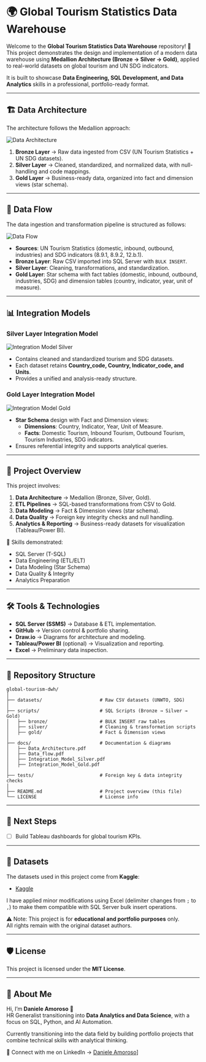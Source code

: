 # 🌍 Global Tourism Statistics Data Warehouse

Welcome to the **Global Tourism Statistics Data Warehouse** repository! 🚀  
This project demonstrates the design and implementation of a modern data warehouse using **Medallion Architecture (Bronze → Silver → Gold)**, applied to real-world datasets on global tourism and UN SDG indicators.  

It is built to showcase **Data Engineering, SQL Development, and Data Analytics** skills in a professional, portfolio-ready format.  

---

## 🏗️ Data Architecture

The architecture follows the Medallion approach:  

![Data Architecture](docs/Data_Architecture.png)  

1. **Bronze Layer** → Raw data ingested from CSV (UN Tourism Statistics + UN SDG datasets).  
2. **Silver Layer** → Cleaned, standardized, and normalized data, with null-handling and code mappings.  
3. **Gold Layer** → Business-ready data, organized into fact and dimension views (star schema).  

---

## 🔄 Data Flow

The data ingestion and transformation pipeline is structured as follows:  

![Data Flow](docs/Data_flow.png)  

- **Sources**: UN Tourism Statistics (domestic, inbound, outbound, industries) and SDG indicators (8.9.1, 8.9.2, 12.b.1).  
- **Bronze Layer**: Raw CSV imported into SQL Server with `BULK INSERT`.  
- **Silver Layer**: Cleaning, transformations, and standardization.  
- **Gold Layer**: Star schema with fact tables (domestic, inbound, outbound, industries, SDG) and dimension tables (country, indicator, year, unit of measure).  

---

## 📊 Integration Models

### Silver Layer Integration Model  

![Integration Model Silver](docs/Integration_Model_Silver.png)  

- Contains cleaned and standardized tourism and SDG datasets.  
- Each dataset retains **Country_code, Country, Indicator_code, and Units**.  
- Provides a unified and analysis-ready structure.  

### Gold Layer Integration Model  

![Integration Model Gold](docs/Integration_Model_Gold.png)  

- **Star Schema** design with Fact and Dimension views:  
  - **Dimensions**: Country, Indicator, Year, Unit of Measure.  
  - **Facts**: Domestic Tourism, Inbound Tourism, Outbound Tourism, Tourism Industries, SDG indicators.  
- Ensures referential integrity and supports analytical queries.  

---

## 📖 Project Overview

This project involves:  

1. **Data Architecture** → Medallion (Bronze, Silver, Gold).  
2. **ETL Pipelines** → SQL-based transformations from CSV to Gold.  
3. **Data Modeling** → Fact & Dimension views (star schema).  
4. **Data Quality** → Foreign key integrity checks and null handling.  
5. **Analytics & Reporting** → Business-ready datasets for visualization (Tableau/Power BI).  

🎯 Skills demonstrated:  
- SQL Server (T-SQL)  
- Data Engineering (ETL/ELT)  
- Data Modeling (Star Schema)  
- Data Quality & Integrity  
- Analytics Preparation  

---

## 🛠️ Tools & Technologies

- **SQL Server (SSMS)** → Database & ETL implementation.  
- **GitHub** → Version control & portfolio sharing.  
- **Draw.io** → Diagrams for architecture and modeling.  
- **Tableau/Power BI** (optional) → Visualization and reporting.  
- **Excel** → Preliminary data inspection.  

---

## 📂 Repository Structure

```
global-tourism-dwh/
│
├── datasets/                     # Raw CSV datasets (UNWTO, SDG)
│
├── scripts/                      # SQL Scripts (Bronze → Silver → Gold)
│   ├── bronze/                   # BULK INSERT raw tables
│   ├── silver/                   # Cleaning & transformation scripts
│   ├── gold/                     # Fact & Dimension views
│
├── docs/                         # Documentation & diagrams
│   ├── Data_Architecture.pdf
│   ├── Data_flow.pdf
│   ├── Integration_Model_Silver.pdf
│   ├── Integration_Model_Gold.pdf
│
├── tests/                        # Foreign key & data integrity checks
│
├── README.md                     # Project overview (this file)
└── LICENSE                       # License info
```

---

## 🚀 Next Steps

- [ ] Build Tableau dashboards for global tourism KPIs.  

---

## 📂 Datasets

The datasets used in this project come from **Kaggle**:  
- [Kaggle]([https://www.kaggle.com/datasets/aritra100/global-tourism-statistics)  

I have applied minor modifications using Excel (delimiter changes from `;` to `,`) to make them compatible with SQL Server bulk insert operations.

⚠️ Note: This project is for **educational and portfolio purposes** only.  
All rights remain with the original dataset authors.

---

## 🛡️ License

This project is licensed under the **MIT License**.  

---

## 🌟 About Me

Hi, I’m **Daniele Amoroso** 👋  
HR Generalist transitioning into **Data Analytics and Data Science**, with a focus on SQL, Python, and AI Automation.

Currently transitioning into the data field by building portfolio projects that combine technical skills with analytical thinking.  

📌 Connect with me on LinkedIn → [Daniele Amoroso](https://www.linkedin.com/in/daniele-a-080786b7/)]  
